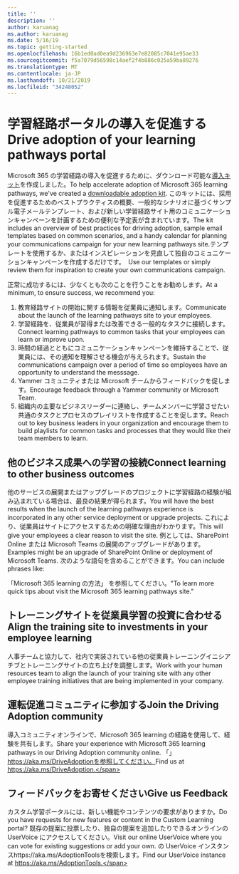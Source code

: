```yaml
---
title: ''
description: ''
author: karuanag
ms.author: karuanag
ms.date: 5/16/19
ms.topic: getting-started
ms.openlocfilehash: 16b1ed0ad0ea9d236963e7e82085c7041e95ae33
ms.sourcegitcommit: f5a7079d56598c14aef2f4b886c025a59ba89276
ms.translationtype: MT
ms.contentlocale: ja-JP
ms.lasthandoff: 10/21/2019
ms.locfileid: "34248052"
---
```

# <a name="drive-adoption-of-your-learning-pathways-portal"></a><span data-ttu-id="10afa-101">学習経路ポータルの導入を促進する</span><span class="sxs-lookup"><span data-stu-id="10afa-101">Drive adoption of your learning pathways portal</span></span>

<span data-ttu-id="10afa-102">Microsoft 365 の学習経路の導入を促進するために、ダウンロード可能な[導入キット](https://teamworktools.azurewebsites.net/m365lp/m365lpadoptionkit.zip)を作成しました。</span><span class="sxs-lookup"><span data-stu-id="10afa-102">To help accelerate adoption of Microsoft 365 learning pathways, we've created a [downloadable adoption kit](https://teamworktools.azurewebsites.net/m365lp/m365lpadoptionkit.zip).</span></span> <span data-ttu-id="10afa-103">このキットには、採用を促進するためのベストプラクティスの概要、一般的なシナリオに基づくサンプル電子メールテンプレート、および新しい学習経路サイト用のコミュニケーションキャンペーンを計画するための便利な予定表が含まれています。</span><span class="sxs-lookup"><span data-stu-id="10afa-103">The kit includes an overview of best practices for driving adoption, sample email templates based on common scenarios, and a handy calendar for planning your communications campaign for your new learning pathways site.</span></span><span data-ttu-id="10afa-104">テンプレートを使用するか、またはインスピレーションを見直して独自のコミュニケーションキャンペーンを作成するだけです。</span><span class="sxs-lookup"><span data-stu-id="10afa-104">  Use our templates or simply review them for inspiration to create your own communications campaign.</span></span>  

<span data-ttu-id="10afa-105">正常に成功するには、少なくとも次のことを行うことをお勧めします。</span><span class="sxs-lookup"><span data-stu-id="10afa-105">At a minimum, to ensure success, we recommend you:</span></span>

1. <span data-ttu-id="10afa-106">教育経路サイトの開始に関する情報を従業員に通知します。</span><span class="sxs-lookup"><span data-stu-id="10afa-106">Communicate about the launch of the learning pathways site to your employees.</span></span>  
2. <span data-ttu-id="10afa-107">学習経路を、従業員が習得または改善できる一般的なタスクに接続します。</span><span class="sxs-lookup"><span data-stu-id="10afa-107">Connect learning pathways to common tasks that your employees can learn or improve upon.</span></span>
3. <span data-ttu-id="10afa-108">時間の経過とともにコミュニケーションキャンペーンを維持することで、従業員には、その通知を理解させる機会が与えられます。</span><span class="sxs-lookup"><span data-stu-id="10afa-108">Sustain the communications campaign over a period of time so employees have an opportunity to understand the messsage.</span></span>
4. <span data-ttu-id="10afa-109">Yammer コミュニティまたは Microsoft チームからフィードバックを促します。</span><span class="sxs-lookup"><span data-stu-id="10afa-109">Encourage feedback through a Yammer community or Microsoft Team.</span></span> 
5. <span data-ttu-id="10afa-110">組織内の主要なビジネスリーダーに連絡し、チームメンバーに学習させたい共通のタスクとプロセスのプレイリストを作成することを促します。</span><span class="sxs-lookup"><span data-stu-id="10afa-110">Reach out to key business leaders in your organization and encourage them to build playlists for common tasks and processes that they would like their team members to learn.</span></span>  

## <a name="connect-learning-to-other-business-outcomes"></a><span data-ttu-id="10afa-111">他のビジネス成果への学習の接続</span><span class="sxs-lookup"><span data-stu-id="10afa-111">Connect learning to other business outcomes</span></span>
<span data-ttu-id="10afa-112">他のサービスの展開またはアップグレードのプロジェクトに学習経路の経験が組み込まれている場合は、最良の結果が得られます。</span><span class="sxs-lookup"><span data-stu-id="10afa-112">You will have the best results when the launch of the learning pathways experience is incorporated in any other service deployment or upgrade projects.</span></span>  <span data-ttu-id="10afa-113">これにより、従業員はサイトにアクセスするための明確な理由がわかります。</span><span class="sxs-lookup"><span data-stu-id="10afa-113">This will give your employees a clear reason to visit the site.</span></span>  <span data-ttu-id="10afa-114">例としては、SharePoint Online または Microsoft Teams の展開のアップグレードがあります。</span><span class="sxs-lookup"><span data-stu-id="10afa-114">Examples might be an upgrade of SharePoint Online or deployment of Microsoft Teams.</span></span>  <span data-ttu-id="10afa-115">次のような語句を含めることができます。</span><span class="sxs-lookup"><span data-stu-id="10afa-115">You can include phrases like:</span></span>

<span data-ttu-id="10afa-116">「Microsoft 365 learning の方法」 <Insert service name here>を参照してください。</span><span class="sxs-lookup"><span data-stu-id="10afa-116">"To learn more quick tips about <Insert service name here> visit the Microsoft 365 learning pathways site."</span></span> 

## <a name="align-the-training-site-to-investments-in-your-employee-learning"></a><span data-ttu-id="10afa-117">トレーニングサイトを従業員学習の投資に合わせる</span><span class="sxs-lookup"><span data-stu-id="10afa-117">Align the training site to investments in your employee learning</span></span> 

<span data-ttu-id="10afa-118">人事チームと協力して、社内で実装されている他の従業員トレーニングイニシアチブとトレーニングサイトの立ち上げを調整します。</span><span class="sxs-lookup"><span data-stu-id="10afa-118">Work with your human resources team to align the launch of your training site with any other employee training initiatives that are being implemented in your company.</span></span> 

## <a name="join-the-driving-adoption-community"></a><span data-ttu-id="10afa-119">運転促進コミュニティに参加する</span><span class="sxs-lookup"><span data-stu-id="10afa-119">Join the Driving Adoption community</span></span>

<span data-ttu-id="10afa-120">導入コミュニティオンラインで、Microsoft 365 learning の経路を使用して、経験を共有します。</span><span class="sxs-lookup"><span data-stu-id="10afa-120">Share your experience with Microsoft 365 learning pathways in our Driving Adoption community online.</span></span>  <span data-ttu-id="10afa-121">「」 https://aka.ms/DriveAdoptionを参照してください。</span><span class="sxs-lookup"><span data-stu-id="10afa-121">Find us at https://aka.ms/DriveAdoption.</span></span>

## <a name="give-us-feedback"></a><span data-ttu-id="10afa-122">フィードバックをお寄せください</span><span class="sxs-lookup"><span data-stu-id="10afa-122">Give us Feedback</span></span>

<span data-ttu-id="10afa-123">カスタム学習ポータルには、新しい機能やコンテンツの要求がありますか。</span><span class="sxs-lookup"><span data-stu-id="10afa-123">Do you have requests for new features or content in the Custom Learning portal?</span></span>  <span data-ttu-id="10afa-124">既存の提案に投票したり、独自の提案を追加したりできるオンラインの UserVoice にアクセスしてください。</span><span class="sxs-lookup"><span data-stu-id="10afa-124">Visit our online UserVoice where you can vote for existing suggestions or add your own.</span></span>  <span data-ttu-id="10afa-125">の UserVoice インスタンスhttps://aka.ms/AdoptionToolsを検索します。</span><span class="sxs-lookup"><span data-stu-id="10afa-125">Find our UserVoice instance at https://aka.ms/AdoptionTools.</span></span>
